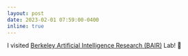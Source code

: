 ```yaml
---
layout: post
date: 2023-02-01 07:59:00-0400
inline: true
---
```


I visited [Berkeley Artificial Intelligence Research (BAIR)](https://bair.berkeley.edu/) Lab! :bear:
